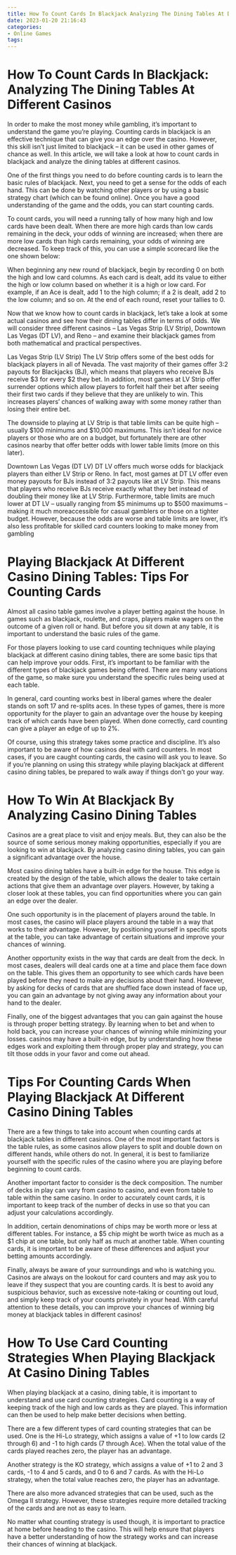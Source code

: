 ```yaml
---
title: How To Count Cards In Blackjack Analyzing The Dining Tables At Different Casinos
date: 2023-01-20 21:16:43
categories:
- Online Games
tags:
---
```



#  How To Count Cards In Blackjack: Analyzing The Dining Tables At Different Casinos

In order to make the most money while gambling, it’s important to understand the game you’re playing. Counting cards in blackjack is an effective technique that can give you an edge over the casino. However, this skill isn’t just limited to blackjack – it can be used in other games of chance as well. In this article, we will take a look at how to count cards in blackjack and analyze the dining tables at different casinos.

One of the first things you need to do before counting cards is to learn the basic rules of blackjack. Next, you need to get a sense for the odds of each hand. This can be done by watching other players or by using a basic strategy chart (which can be found online). Once you have a good understanding of the game and the odds, you can start counting cards.

To count cards, you will need a running tally of how many high and low cards have been dealt. When there are more high cards than low cards remaining in the deck, your odds of winning are increased; when there are more low cards than high cards remaining, your odds of winning are decreased. To keep track of this, you can use a simple scorecard like the one shown below:

When beginning any new round of blackjack, begin by recording 0 on both the high and low card columns. As each card is dealt, add its value to either the high or low column based on whether it is a high or low card. For example, if an Ace is dealt, add 1 to the high column; if a 2 is dealt, add 2 to the low column; and so on. At the end of each round, reset your tallies to 0.

Now that we know how to count cards in blackjack, let’s take a look at some actual casinos and see how their dining tables differ in terms of odds. We will consider three different casinos – Las Vegas Strip (LV Strip), Downtown Las Vegas (DT LV), and Reno – and examine their blackjack games from both mathematical and practical perspectives.

Las Vegas Strip (LV Strip) 
The LV Strip offers some of the best odds for blackjack players in all of Nevada. The vast majority of their games offer 3:2 payouts for Blackjacks (BJ), which means that players who receive BJs receive $3 for every $2 they bet. In addition, most games at LV Strip offer surrender options which allow players to forfeit half their bet after seeing their first two cards if they believe that they are unlikely to win. This increases players’ chances of walking away with some money rather than losing their entire bet.

The downside to playing at LV Strip is that table limits can be quite high – usually $100 minimums and $10,000 maximums. This isn’t ideal for novice players or those who are on a budget, but fortunately there are other casinos nearby that offer better odds with lower table limits (more on this later).

Downtown Las Vegas (DT LV) 
DT LV offers much worse odds for blackjack players than either LV Strip or Reno. In fact, most games at DT LV offer even money payouts for BJs instead of 3:2 payouts like at LV Strip. This means that players who receive BJs receive exactly what they bet instead of doubling their money like at LV Strip. Furthermore, table limits are much lower at DT LV – usually ranging from $5 minimums up to $500 maximums – making it much moreaccessible for casual gamblers or those on a tighter budget. However, because the odds are worse and table limits are lower, it’s also less profitable for skilled card counters looking to make money from gambling

#  Playing Blackjack At Different Casino Dining Tables: Tips For Counting Cards

Almost all casino table games involve a player betting against the house. In games such as blackjack, roulette, and craps, players make wagers on the outcome of a given roll or hand. But before you sit down at any table, it is important to understand the basic rules of the game.

For those players looking to use card counting techniques while playing blackjack at different casino dining tables, there are some basic tips that can help improve your odds. First, it’s important to be familiar with the different types of blackjack games being offered. There are many variations of the game, so make sure you understand the specific rules being used at each table.

In general, card counting works best in liberal games where the dealer stands on soft 17 and re-splits aces. In these types of games, there is more opportunity for the player to gain an advantage over the house by keeping track of which cards have been played. When done correctly, card counting can give a player an edge of up to 2%.

Of course, using this strategy takes some practice and discipline. It’s also important to be aware of how casinos deal with card counters. In most cases, if you are caught counting cards, the casino will ask you to leave. So if you’re planning on using this strategy while playing blackjack at different casino dining tables, be prepared to walk away if things don’t go your way.

#  How To Win At Blackjack By Analyzing Casino Dining Tables

Casinos are a great place to visit and enjoy meals. But, they can also be the source of some serious money making opportunities, especially if you are looking to win at blackjack. By analyzing casino dining tables, you can gain a significant advantage over the house.

Most casino dining tables have a built-in edge for the house. This edge is created by the design of the table, which allows the dealer to take certain actions that give them an advantage over players. However, by taking a closer look at these tables, you can find opportunities where you can gain an edge over the dealer.

One such opportunity is in the placement of players around the table. In most cases, the casino will place players around the table in a way that works to their advantage. However, by positioning yourself in specific spots at the table, you can take advantage of certain situations and improve your chances of winning.

Another opportunity exists in the way that cards are dealt from the deck. In most cases, dealers will deal cards one at a time and place them face down on the table. This gives them an opportunity to see which cards have been played before they need to make any decisions about their hand. However, by asking for decks of cards that are shuffled face down instead of face up, you can gain an advantage by not giving away any information about your hand to the dealer.

Finally, one of the biggest advantages that you can gain against the house is through proper betting strategy. By learning when to bet and when to hold back, you can increase your chances of winning while minimizing your losses. casinos may have a built-in edge, but by understanding how these edges work and exploiting them through proper play and strategy, you can tilt those odds in your favor and come out ahead.

#  Tips For Counting Cards When Playing Blackjack At Different Casino Dining Tables

There are a few things to take into account when counting cards at blackjack tables in different casinos. One of the most important factors is the table rules, as some casinos allow players to split and double down on different hands, while others do not. In general, it is best to familiarize yourself with the specific rules of the casino where you are playing before beginning to count cards.

Another important factor to consider is the deck composition. The number of decks in play can vary from casino to casino, and even from table to table within the same casino. In order to accurately count cards, it is important to keep track of the number of decks in use so that you can adjust your calculations accordingly.

In addition, certain denominations of chips may be worth more or less at different tables. For instance, a $5 chip might be worth twice as much as a $1 chip at one table, but only half as much at another table. When counting cards, it is important to be aware of these differences and adjust your betting amounts accordingly.

Finally, always be aware of your surroundings and who is watching you. Casinos are always on the lookout for card counters and may ask you to leave if they suspect that you are counting cards. It is best to avoid any suspicious behavior, such as excessive note-taking or counting out loud, and simply keep track of your counts privately in your head. With careful attention to these details, you can improve your chances of winning big money at blackjack tables in different casinos!

#  How To Use Card Counting Strategies When Playing Blackjack At Casino Dining Tables

When playing blackjack at a casino, dining table, it is important to understand and use card counting strategies. Card counting is a way of keeping track of the high and low cards as they are played. This information can then be used to help make better decisions when betting.

There are a few different types of card counting strategies that can be used. One is the Hi-Lo strategy, which assigns a value of +1 to low cards (2 through 6) and -1 to high cards (7 through Ace). When the total value of the cards played reaches zero, the player has an advantage.

Another strategy is the KO strategy, which assigns a value of +1 to 2 and 3 cards, -1 to 4 and 5 cards, and 0 to 6 and 7 cards. As with the Hi-Lo strategy, when the total value reaches zero, the player has an advantage.

There are also more advanced strategies that can be used, such as the Omega II strategy. However, these strategies require more detailed tracking of the cards and are not as easy to learn.

No matter what counting strategy is used though, it is important to practice at home before heading to the casino. This will help ensure that players have a better understanding of how the strategy works and can increase their chances of winning at blackjack.